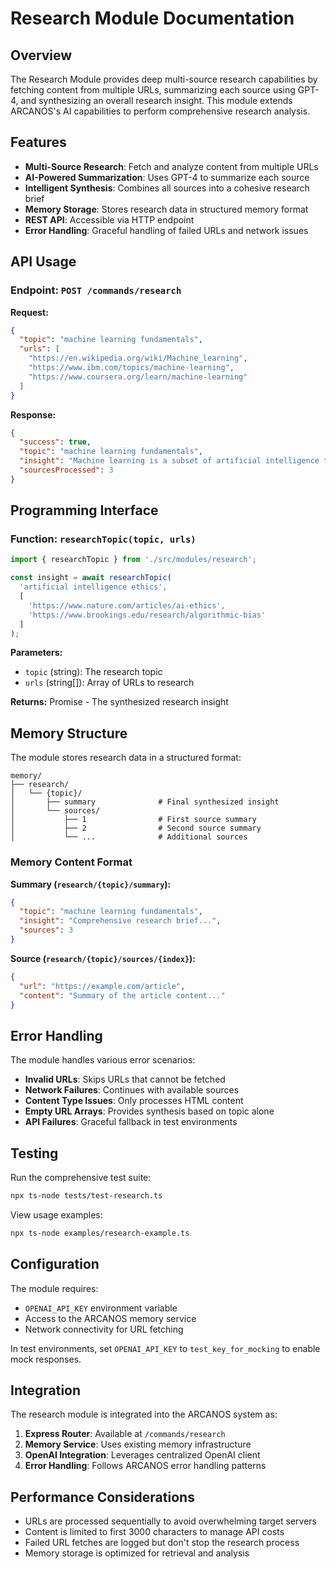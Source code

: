 # Research Module Documentation

## Overview

The Research Module provides deep multi-source research capabilities by fetching content from multiple URLs, summarizing each source using GPT-4, and synthesizing an overall research insight. This module extends ARCANOS's AI capabilities to perform comprehensive research analysis.

## Features

- **Multi-Source Research**: Fetch and analyze content from multiple URLs
- **AI-Powered Summarization**: Uses GPT-4 to summarize each source
- **Intelligent Synthesis**: Combines all sources into a cohesive research brief
- **Memory Storage**: Stores research data in structured memory format
- **REST API**: Accessible via HTTP endpoint
- **Error Handling**: Graceful handling of failed URLs and network issues

## API Usage

### Endpoint: `POST /commands/research`

**Request:**
```json
{
  "topic": "machine learning fundamentals",
  "urls": [
    "https://en.wikipedia.org/wiki/Machine_learning",
    "https://www.ibm.com/topics/machine-learning",
    "https://www.coursera.org/learn/machine-learning"
  ]
}
```

**Response:**
```json
{
  "success": true,
  "topic": "machine learning fundamentals",
  "insight": "Machine learning is a subset of artificial intelligence that enables systems to learn and improve from experience without being explicitly programmed...",
  "sourcesProcessed": 3
}
```

## Programming Interface

### Function: `researchTopic(topic, urls)`

```typescript
import { researchTopic } from './src/modules/research';

const insight = await researchTopic(
  'artificial intelligence ethics',
  [
    'https://www.nature.com/articles/ai-ethics',
    'https://www.brookings.edu/research/algorithmic-bias'
  ]
);
```

**Parameters:**
- `topic` (string): The research topic
- `urls` (string[]): Array of URLs to research

**Returns:** Promise<string> - The synthesized research insight

## Memory Structure

The module stores research data in a structured format:

```
memory/
├── research/
│   └── {topic}/
│       ├── summary              # Final synthesized insight
│       └── sources/
│           ├── 1                # First source summary
│           ├── 2                # Second source summary
│           └── ...              # Additional sources
```

### Memory Content Format

**Summary (`research/{topic}/summary`):**
```json
{
  "topic": "machine learning fundamentals",
  "insight": "Comprehensive research brief...",
  "sources": 3
}
```

**Source (`research/{topic}/sources/{index}`):**
```json
{
  "url": "https://example.com/article",
  "content": "Summary of the article content..."
}
```

## Error Handling

The module handles various error scenarios:

- **Invalid URLs**: Skips URLs that cannot be fetched
- **Network Failures**: Continues with available sources
- **Content Type Issues**: Only processes HTML content
- **Empty URL Arrays**: Provides synthesis based on topic alone
- **API Failures**: Graceful fallback in test environments

## Testing

Run the comprehensive test suite:

```bash
npx ts-node tests/test-research.ts
```

View usage examples:

```bash
npx ts-node examples/research-example.ts
```

## Configuration

The module requires:
- `OPENAI_API_KEY` environment variable
- Access to the ARCANOS memory service
- Network connectivity for URL fetching

In test environments, set `OPENAI_API_KEY` to `test_key_for_mocking` to enable mock responses.

## Integration

The research module is integrated into the ARCANOS system as:

1. **Express Router**: Available at `/commands/research`
2. **Memory Service**: Uses existing memory infrastructure
3. **OpenAI Integration**: Leverages centralized OpenAI client
4. **Error Handling**: Follows ARCANOS error handling patterns

## Performance Considerations

- URLs are processed sequentially to avoid overwhelming target servers
- Content is limited to first 3000 characters to manage API costs
- Failed URL fetches are logged but don't stop the research process
- Memory storage is optimized for retrieval and analysis